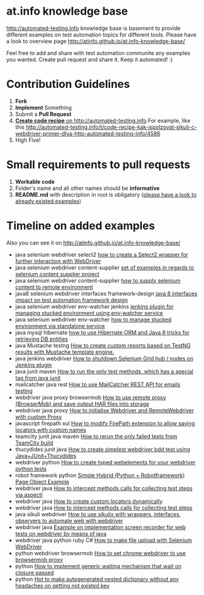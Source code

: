 at.info knowledge base
======================

http://automated-testing.info knowledge base is basement to provide different examples on test automation topics for different tools. Please have a look to overview page http://atinfo.github.io/at.info-knowledge-base/

Feel free to add and share with test automation communite any examples you wanted. Create pull request and share it.
Keep it automated! :)


Contribution Guidelines
======================

1. **Fork**
2. **Implement** Something
3. Submit a **Pull Request**
4. <a href="http://automated-testing.info/t/gotovye-reczepty-ili-aktivizacziya-soobshhestva-avtomatizatorov-na-atinfo/4441">**Create code recipe** on http://automated-testing.info</a> For example, like this http://automated-testing.info/t/code-recipe-kak-ispolzovat-sikuli-c-webdriver-primer-dlya-http-automated-testing-info/4586
4. High Five!


Small requirements to pull requests
======================

1. **Workable code**
2. Folder's name and all other names should be **informative**
3. **README.md** with description in root is obligatory (<a href="https://github.com/atinfo/at.info-knowledge-base/blob/master/functional%20test%20automation/webdriver/methods-interceptor-via-aspectj-on-java/README.md">please have a look to already existed examples</a>)


Timeline on added examples
======================
Also you can see it on http://atinfo.github.io/at.info-knowledge-base/

<ul>
            <li> <label>java</label> <label>selenium</label> <label>webdriver</label> <label>select2</label> <a href="https://github.com/atinfo/at.info-knowledge-base/tree/master/functional%20test%20automation/webdriver/select2-wrapper" target="_blank">how to create a Select2 wrapper for further interaction with WebDriver</a> </li>
            <li> <label>java</label> <label>selenium</label> <label>webdriver</label> <label>content-supplier</label> <a href="https://github.com/atinfo/at.info-knowledge-base/tree/master/functional%20test%20automation/webdriver/selenium-supplier-examples" target="_blank">set of examples in regards to selenium content supplier project</a> </li>
            <li> <label>java</label> <label>selenium</label> <label>webdriver</label> <label>content-supplier</label> <a href="https://github.com/atinfo/at.info-knowledge-base/tree/master/functional%20test%20automation/webdriver/selenium-supplier" target="_blank">how to supply selenium content to remote environment</a> </li>
            <li> <label>java8</label> <label>selenium</label> <label>webdriver</label> <label>interfaces</label> <label>framework-design</label> <a href="https://github.com/atinfo/at.info-knowledge-base/tree/master/functional%20test%20automation/webdriver/java8-interfaces-impact-on-framework-design" target="_blank">java 8 interfaces impact on test automation framework design</a> </li>
            <li> <label>java</label> <label>selenium</label> <label>webdriver</label> <label>env-watcher</label> <label>jenkins</label> <a href="https://github.com/atinfo/at.info-knowledge-base/tree/master/functional%20test%20automation/webdriver/selenium-utils-env-watcher" target="_blank">jenkins plugin for managing stucked environment using env-watcher service</a> </li>
            <li> <label>java</label> <label>selenium</label> <label>webdriver</label> <label>env-watcher</label> <a href="https://github.com/atinfo/at.info-knowledge-base/tree/master/functional%20test%20automation/webdriver/env-watcher" target="_blank">how to manage stucked environment via standalone service</a> </li>
            <li> <label>java</label> <label>mysql</label> <label>hibernate</label> <a href="https://github.com/atinfo/at.info-knowledge-base/tree/master/programming/java/testng/mysql-data-provider" target="_blank">how to use Hibernate ORM and Java 8 tricks for retrieving DB entities</a> </li>
            <li> <label>java</label> <label>Mustache</label> <label>testng</label> <a href="https://github.com/atinfo/at.info-knowledge-base/tree/master/programming/java/mustache/html-templates" target="_blank">How to create custom reports based on TestNG results with Mustache template engine.</a> </li>
            <li> <label>java</label> <label>jenkins</label> <label>webdriver</label> <a href="https://github.com/atinfo/at.info-knowledge-base/tree/master/functional%20test%20automation/webdriver/selenium-utils-jenkins-plugin" target="_blank">How to shutdown Selenium Grid hub / nodes on Jenkins plugin</a> </li>
            <li> <label>java</label> <label>junit</label> <label>maven</label> <a href="https://github.com/atinfo/at.info-knowledge-base/tree/master/programming/java/junit/run_methods_by_tag" target="_blank">How to run the only test methods, which has a special tag from java junit</a> </li>
            <li> <label>mailcatcher</label> <label>java</label> <label>rest</label> <a href="https://github.com/atinfo/at.info-knowledge-base/tree/master/functional%20test%20automation/webdriver/mailcatcher%20rest%20client%20on%20java" target="_blank">How to use MailCatcher REST API for emails testing</a> </li>
            <li> <label>webdriver</label> <label>java</label> <label>proxy</label>  <label>browsermob</label> <a href="https://github.com/atinfo/at.info-knowledge-base/tree/master/functional%20test%20automation/webdriver/remote%20proxy%20and%20har%20storage%20on%20java" target="_blank">How to use remote proxy (BrowserMob) and save output HAR files into storage</a> </li>
            <li> <label>webdriver</label> <label>java</label> <label>proxy</label> <a href="https://github.com/atinfo/at.info-knowledge-base/tree/master/functional%20test%20automation/webdriver/setting%20proxy%20for%20webdriver%20on%20java" target="_blank">How to initialise Webdriver and RemoteWebdriver with custom Proxy</a></li>
            <li> <label>javascript</label> <label>firepath</label> <label>xul</label> <a href="https://github.com/atinfo/at.info-knowledge-base/tree/master/programming/javascript/how%20to%20extend%20firepath" target="_blank">How to modify FirePath extension to allow saving locators with custom names</a></li>
            <li> <label>teamcity</label> <label>junit</label> <label>java</label> <label>maven</label> <a href="https://github.com/atinfo/at.info-knowledge-base/tree/master/programming/java/junit/run_failed_tests" target="_blank">How to rerun the only failed tests from TeamCity build</a></li>
            <li> <label>thucydides</label> <label>junit</label> <label>java</label> <a href="https://github.com/atinfo/at.info-knowledge-base/tree/master/functional%20test%20automation/thucydides/simple%20example%20of%20test%20based%20on%20google.com" target="_blank">How to create simplest webdriver bdd test using Java+JUnit+Thucydides</a> </li>
            <li> <label>webdriver</label> <label>python</label> <a href="https://github.com/atinfo/at.info-knowledge-base/tree/master/functional%20test%20automation/webdriver/typed%20webelements%20on%20python" target="_blank">How to create typed webelements for your webdriver python tests</a> </li>
            <li> <label>robot framework</label> <label>python</label> <a href="https://github.com/atinfo/at.info-knowledge-base/tree/master/functional%20test%20automation/robotframework/Simple%20Hybrid%20(Python%20%2B%20Robotframework)%20Page%20Object%20Example" target="_blank">Simple Hybrid (Python + Robotframework) Page Object Example</a> </li>
            <li> <label>webdriver</label> <label>java</label> <a href="https://github.com/atinfo/at.info-knowledge-base/tree/master/functional%20test%20automation/webdriver/methods-interceptor-via-aspectj-on-java">How to intercept methods calls for collecting test steps via aspectj</a> </li>
            <li> <label>webdriver</label> <label>java</label> <a href="https://github.com/atinfo/at.info-knowledge-base/tree/master/functional%20test%20automation/webdriver/custom-locators-on-java">How to create custom locators dynamically</a> </li>
            <li> <label>webdriver</label> <label>java</label> <a href="https://github.com/atinfo/at.info-knowledge-base/tree/master/functional%20test%20automation/webdriver/methods-interceptor-on-java">How to intercept methods calls for collecting test steps</a> </li>
            <li> <label>java</label> <label>sikuli</label> <label>webdriver</label> <a href="https://github.com/atinfo/at.info-knowledge-base/tree/master/functional%20test%20automation/sikuli/Java%20Sikuli%20WebDriver%20Examples">How to use sikulix with wrappers, interfaces, observers to automate web with webdriver </a> </li>
            <li> <label>webdriver</label> <label>java</label> <a href="https://github.com/atinfo/at.info-knowledge-base/tree/master/functional%20test%20automation/webdriver/capture%20video%20on%20java">Example on implementation screen recorder for web tests on webdriver by means of java</a> </li>
            <li> <label>webdriver</label> <label>java</label> <label>python</label> <label>ruby</label> <label>C#</label> <a href="https://github.com/atinfo/at.info-knowledge-base/tree/master/functional%20test%20automation/webdriver/file%20upload"> How to make file upload with Selenium WebDriver</a> </li>
            <li> <label>python</label> <label>webdriver</label> <label>browsermob</label> <a href="https://github.com/atinfo/at.info-knowledge-base/tree/master/functional%20test%20automation/webdriver/chromedriver%20with%20browsermob%20proxy%20on%20python"> How to set chrome webdriver to use browsermob proxy</a> </li>
            <li> <label>python</label> <a href="https://github.com/atinfo/at.info-knowledge-base/tree/master/programming/python/code%20recipes/implement%20general%20wait"> How to implement generic waiting mechanism that wait on closure passed</a> </li>
            <li> <label>python</label> <a href="https://github.com/atinfo/at.info-knowledge-base/tree/master/programming/python/code%20recipes/generate%20nested%20dicts"> Hot to make autogenerated nested dictionary without any headaches on getting not existed key</a> </li>
          </ul>
